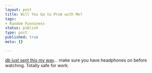```yaml
--- 
layout: post
title: Will You Go to Prom with Me?
tags: 
- Random Funniness
status: publish
type: post
published: true
meta: {}

---
```

<a href="http://www.ebaumsworld.com/videos/gotoprom.html">db just sent this my way</a>... make sure you have headphones on before watching. Totally safe for work.
